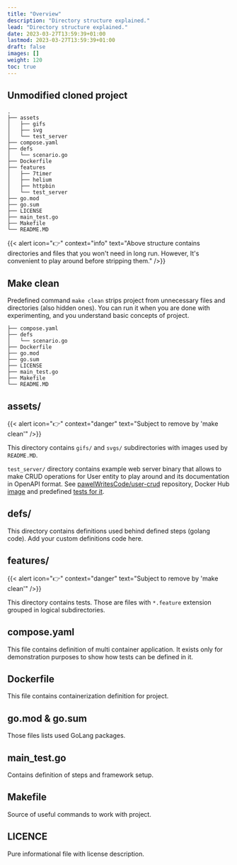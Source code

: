 ```yaml
---
title: "Overview"
description: "Directory structure explained."
lead: "Directory structure explained."
date: 2023-03-27T13:59:39+01:00
lastmod: 2023-03-27T13:59:39+01:00
draft: false
images: []
weight: 120
toc: true
---
```


## Unmodified cloned project
```text
.
├── assets
│   ├── gifs
│   ├── svg
│   └── test_server
├── compose.yaml
├── defs
│   └── scenario.go
├── Dockerfile
├── features
│   ├── 7timer
│   ├── helium
│   ├── httpbin
│   └── test_server
├── go.mod
├── go.sum
├── LICENSE
├── main_test.go
├── Makefile
└── README.MD
```

{{< alert icon="👉" context="info" text="Above structure contains directories and files that you won't need in long run. However, It's convenient to play around before stripping them." />}}

## Make clean
Predefined command `make clean` strips project from unnecessary files and directories (also hidden ones).
You can run it when you are done with experimenting, and you understand basic concepts of project.
```text
├── compose.yaml
├── defs
│   └── scenario.go
├── Dockerfile
├── go.mod
├── go.sum
├── LICENSE
├── main_test.go
├── Makefile
└── README.MD
```


## assets/
{{< alert icon="👉" context="danger" text="Subject to remove by 'make clean'" />}}

This directory contains `gifs/` and `svgs/` subdirectories with images used by `README.MD`.

`test_server/` directory contains example web server binary that allows to make CRUD operations for User entity to play around and
its documentation in OpenAPI format. See [pawelWritesCode/user-crud](https://github.com/pawelWritesCode/user-crud) repository, Docker Hub [image](https://hub.docker.com/r/pawelwritescode/user-crud)
and predefined [tests for it](https://github.com/pawelWritesCode/godog-http-api/tree/main/features/test_server).

## defs/
This directory contains definitions used behind defined steps (golang code). Add your custom definitions code here.

## features/
{{< alert icon="👉" context="danger" text="Subject to remove by 'make clean'" />}}

This directory contains tests. Those are files with `*.feature` extension grouped in logical subdirectories.

## compose.yaml
This file contains definition of multi container application. It exists only for demonstration purposes to show how
tests can be defined in it.

## Dockerfile
This file contains containerization definition for project.

## go.mod & go.sum
Those files lists used GoLang packages. 

## main_test.go
Contains definition of steps and framework setup.

## Makefile
Source of useful commands to work with project.

## LICENCE
Pure informational file with license description.